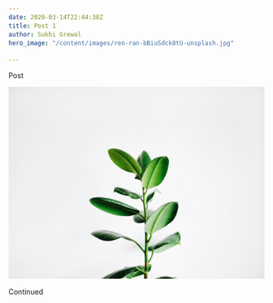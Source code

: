 ```yaml
---
date: 2020-03-14T22:44:38Z
title: Post 1
author: Sukhi Grewal
hero_image: "/content/images/ren-ran-bBiuSdck8tU-unsplash.jpg"

---
```

Post

![](/content/images/igor-son-FV_PxCqgtwc-unsplash.jpg)

Continued